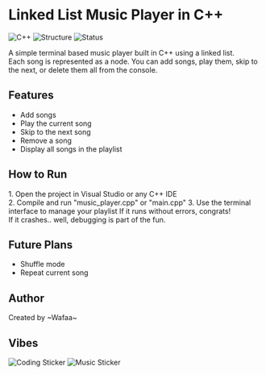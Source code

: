 # Linked List Music Player in C++

![C++](https://img.shields.io/badge/Language-C++-blue?logo=c%2B%2B)
![Structure](https://img.shields.io/badge/Data_Structure-Linked_List-orange)
![Status](https://img.shields.io/badge/Project-In_Progress-yellow) 

A simple terminal based music player built in C++ using a  linked list.  
Each song is represented as a node. You can add songs, play them, skip to the next, or delete them all from the console.

## Features

- Add songs  
- Play the current song  
- Skip to the next song  
- Remove a song  
- Display all songs in the playlist

## How to Run

1\. Open the project in Visual Studio or any C++ IDE  
2\. Compile and run "music_player.cpp" or "main.cpp" 
3\. Use the terminal interface to manage your playlist
If it runs without errors, congrats!  
If it crashes.. well, debugging is part of the fun.

## Future Plans

- Shuffle mode  
- Repeat current song  

## Author

Created by ~Wafaa~

## Vibes
![Coding Sticker](https://media4.giphy.com/media/v1.Y2lkPTc5MGI3NjExNmdhZmpiM215M2tkYWc0Y2toY2ZrdjFhdG1hb3pjYzd0M2d6YXNrMSZlcD12MV9pbnRlcm5hbF9naWZfYnlfaWQmY3Q9cw/MEFr3dVUpNCWCdn1M0/giphy.gif) ![Music Sticker](https://media1.giphy.com/media/v1.Y2lkPTc5MGI3NjExbmZ5Z3ZmNXRxOWp5NmV2ZHZkczFubjIwZXR2eWl6N3hxbHRtaTl4cSZlcD12MV9pbnRlcm5hbF9naWZfYnlfaWQmY3Q9cw/cOfwtFobGCLJBU3DNn/giphy.gif) 


